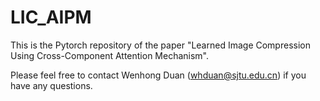 # LIC_AIPM
This is the Pytorch repository of the paper "Learned Image Compression Using Cross-Component Attention Mechanism".

Please feel free to contact Wenhong Duan (whduan@sjtu.edu.cn) if you have any questions.

